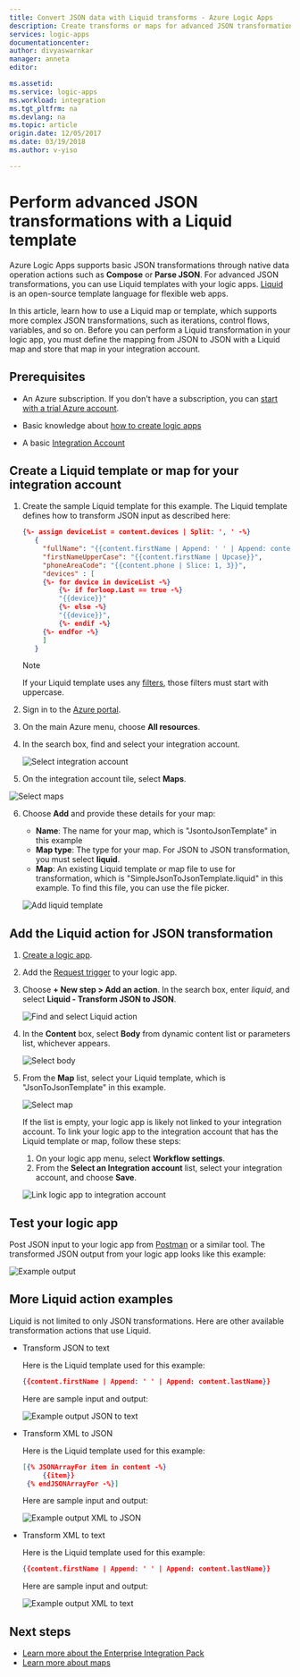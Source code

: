 ```yaml
---
title: Convert JSON data with Liquid transforms - Azure Logic Apps 
description: Create transforms or maps for advanced JSON transformations using Logic Apps and Liquid template.
services: logic-apps
documentationcenter: 
author: divyaswarnkar
manager: anneta
editor: 

ms.assetid: 
ms.service: logic-apps
ms.workload: integration
ms.tgt_pltfrm: na
ms.devlang: na
ms.topic: article
origin.date: 12/05/2017
ms.date: 03/19/2018
ms.author: v-yiso

---
```


# Perform advanced JSON transformations with a Liquid template

Azure Logic Apps supports basic JSON transformations through 
native data operation actions such as **Compose** or **Parse JSON**. 
For advanced JSON transformations, you can use Liquid templates with your logic apps. 
[Liquid](https://shopify.github.io/liquid/) is an open-source template language for flexible web apps.
 
In this article, learn how to use a Liquid map or template, 
which supports more complex JSON transformations, 
such as iterations, control flows, variables, and so on. 
Before you can perform a Liquid transformation in your logic app, 
you must define the mapping from JSON to JSON with a Liquid map 
and store that map in your integration account.

## Prerequisites

* An Azure subscription. If you don't have a subscription, you can 
[start with a trial Azure account](https://www.azure.cn/pricing/1rmb-trial/). 

* Basic knowledge about [how to create logic apps](../logic-apps/quickstart-create-first-logic-app-workflow.md)

* A basic [Integration Account](logic-apps-enterprise-integration-create-integration-account.md)


## Create a Liquid template or map for your integration account

1. Create the sample Liquid template for this example. 
The Liquid template defines how to transform JSON input as described here:

   ``` json
   {%- assign deviceList = content.devices | Split: ', ' -%}
      {
        "fullName": "{{content.firstName | Append: ' ' | Append: content.lastName}}",
        "firstNameUpperCase": "{{content.firstName | Upcase}}",
        "phoneAreaCode": "{{content.phone | Slice: 1, 3}}",
        "devices" : [
        {%- for device in deviceList -%}
            {%- if forloop.Last == true -%}
            "{{device}}"
            {%- else -%}
            "{{device}}",
            {%- endif -%}
        {%- endfor -%}
        ]
      }
   ```
   > [!NOTE]
   > If your Liquid template uses any 
   > [filters](https://shopify.github.io/liquid/basics/introduction/#filters), 
   > those filters must start with uppercase. 

2. Sign in to the [Azure portal](https://portal.azure.cn).

3. On the main Azure menu, choose **All resources**. 

4. In the search box, find and select your integration account.

   ![Select integration account](./media/logic-apps-enterprise-integration-liquid-transform/select-integration-account.png)

5.  On the integration account tile, select **Maps**.

   ![Select maps](./media/logic-apps-enterprise-integration-liquid-transform/add-maps.png)

6. Choose **Add** and provide these details for your map:

   * **Name**: The name for your map, which is "JsontoJsonTemplate" in this example
   * **Map type**: The type for your map. For JSON to JSON transformation, you must select **liquid**.
   * **Map**: An existing Liquid template or map file to use for transformation, 
   which is "SimpleJsonToJsonTemplate.liquid" in this example. To find this file, you can use the file picker.

   ![Add liquid template](./media/logic-apps-enterprise-integration-liquid-transform/add-liquid-template.png)
    
## Add the Liquid action for JSON transformation

1. [Create a logic app](../logic-apps/quickstart-create-first-logic-app-workflow.md).

2. Add the [Request trigger](../connectors/connectors-native-reqres.md#use-the-http-request-trigger) to your logic app.

3. Choose **+ New step > Add an action**. In the search box, enter *liquid*, 
and select **Liquid - Transform JSON to JSON**.

   ![Find and select Liquid action](./media/logic-apps-enterprise-integration-liquid-transform/search-action-liquid.png)

4. In the **Content** box, select **Body** from dynamic content list or parameters list, whichever appears.
  
   ![Select body](./media/logic-apps-enterprise-integration-liquid-transform/select-body.png)
 
5. From the **Map** list, select your Liquid template, which is "JsonToJsonTemplate" in this example.

   ![Select map](./media/logic-apps-enterprise-integration-liquid-transform/select-map.png)

   If the list is empty, your logic app is likely not linked to your integration account. 
   To link your logic app to the integration account that has the Liquid template or map, 
   follow these steps:

   1. On your logic app menu, select **Workflow settings**.
   2. From the **Select an Integration account** list, 
   select your integration account, and choose **Save**.

   ![Link logic app to integration account](./media/logic-apps-enterprise-integration-liquid-transform/link-integration-account.png)

## Test your logic app

Post JSON input to your logic app from [Postman](https://www.getpostman.com/postman) or a similar tool. 
The transformed JSON output from your logic app looks like this example:
  
![Example output](./media/logic-apps-enterprise-integration-liquid-transform/example-output-jsontojson.png)

## More Liquid action examples
Liquid is not limited to only JSON transformations. Here are other available transformation actions that use Liquid.

* Transform JSON to text
  
  Here is the Liquid template used for this example:
   
   ``` json
   {{content.firstName | Append: ' ' | Append: content.lastName}}
   ```
   Here are sample input and output:
  
   ![Example output JSON to text](./media/logic-apps-enterprise-integration-liquid-transform/example-output-jsontotext.png)

* Transform XML to JSON
  
  Here is the Liquid template used for this example:
   
   ``` json
   [{% JSONArrayFor item in content -%}
        {{item}}
    {% endJSONArrayFor -%}]
   ```
   Here are sample input and output:

   ![Example output XML to JSON](./media/logic-apps-enterprise-integration-liquid-transform/example-output-xmltojson.png)

* Transform XML to text
  
  Here is the Liquid template used for this example:

   ``` json
   {{content.firstName | Append: ' ' | Append: content.lastName}}
   ```

   Here are sample input and output:

   ![Example output XML to text](./media/logic-apps-enterprise-integration-liquid-transform/example-output-xmltotext.png)

## Next steps

* [Learn more about the Enterprise Integration Pack](../logic-apps/logic-apps-enterprise-integration-overview.md "Learn about Enterprise Integration Pack")  
* [Learn more about maps](../logic-apps/logic-apps-enterprise-integration-maps.md "Learn about enterprise integration maps")  

